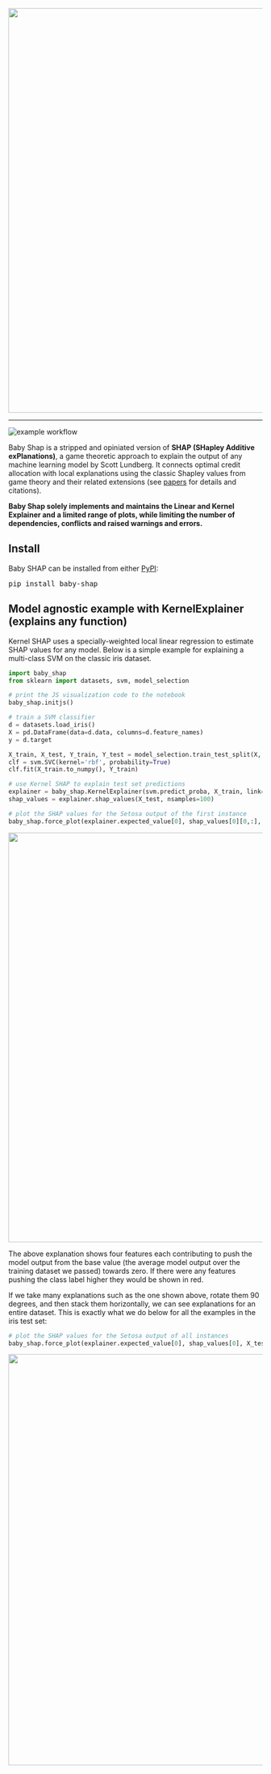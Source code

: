 

<p align="center">
  <img src="https://raw.githubusercontent.com/slundberg/shap/master/docs/artwork/shap_header.svg" width="800" />
</p>

---
![example workflow](https://github.com/thomhopmans/baby-shap/actions/workflows/run_tests.yml/badge.svg)

Baby Shap is a stripped and opiniated version of **SHAP (SHapley Additive exPlanations)**, a game theoretic approach to explain the output of any machine learning model by Scott Lundberg. It connects optimal credit allocation with local explanations using the classic Shapley values from game theory and their related extensions (see [papers](#citations) for details and citations). 

**Baby Shap solely implements and maintains the Linear and Kernel Explainer and a limited range of plots, while limiting the number of dependencies, conflicts and raised warnings and errors.**

## Install

Baby SHAP can be installed from either [PyPI](https://pypi.org/project/baby-shap):

<pre>
pip install baby-shap
</pre>

## Model agnostic example with KernelExplainer (explains any function)

Kernel SHAP uses a specially-weighted local linear regression to estimate SHAP values for any model. Below is a simple example for explaining a multi-class SVM on the classic iris dataset.

```python
import baby_shap
from sklearn import datasets, svm, model_selection

# print the JS visualization code to the notebook
baby_shap.initjs()

# train a SVM classifier
d = datasets.load_iris()
X = pd.DataFrame(data=d.data, columns=d.feature_names)
y = d.target

X_train, X_test, Y_train, Y_test = model_selection.train_test_split(X, y, test_size=0.2, random_state=0)
clf = svm.SVC(kernel='rbf', probability=True)
clf.fit(X_train.to_numpy(), Y_train)

# use Kernel SHAP to explain test set predictions
explainer = baby_shap.KernelExplainer(svm.predict_proba, X_train, link="logit")
shap_values = explainer.shap_values(X_test, nsamples=100)

# plot the SHAP values for the Setosa output of the first instance
baby_shap.force_plot(explainer.expected_value[0], shap_values[0][0,:], X_test.iloc[0,:], link="logit")
```
<p align="center">
  <img width="810" src="https://raw.githubusercontent.com/slundberg/shap/master/docs/artwork/iris_instance.png" />
</p>

The above explanation shows four features each contributing to push the model output from the base value (the average model output over the training dataset we passed) towards zero. If there were any features pushing the class label higher they would be shown in red.

If we take many explanations such as the one shown above, rotate them 90 degrees, and then stack them horizontally, we can see explanations for an entire dataset. This is exactly what we do below for all the examples in the iris test set:

```python
# plot the SHAP values for the Setosa output of all instances
baby_shap.force_plot(explainer.expected_value[0], shap_values[0], X_test, link="logit")
```
<p align="center">
  <img width="813" src="https://raw.githubusercontent.com/slundberg/shap/master/docs/artwork/iris_dataset.png" />
</p>
